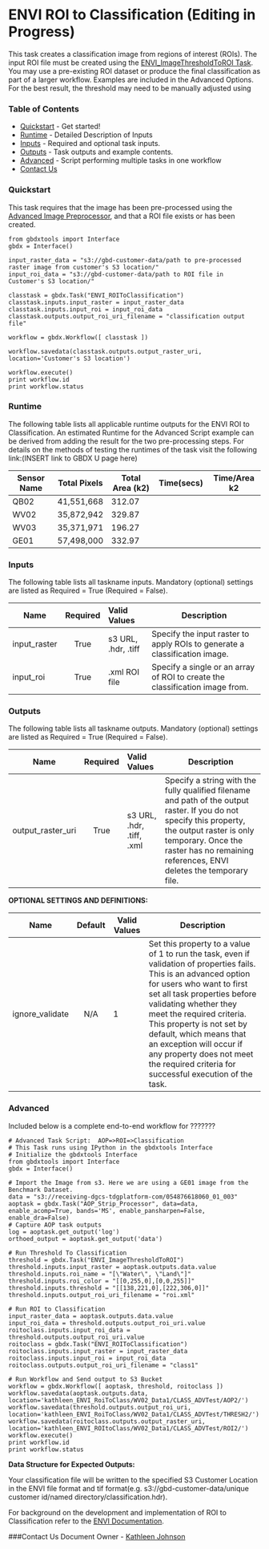 
# ENVI ROI to Classification (Editing in Progress)

This task creates a classification image from regions of interest (ROIs).  The input ROI file must be created using the [ENVI_ImageThresholdToROI Task](https://github.com/TDG-Platform/docs/blob/master/ENVI_ImageThresholdtoROI.md).  You may use a pre-existing ROI dataset or  produce the final classification as part of a larger workflow. Examples are included in the Advanced Options.  For the best result, the threshold may need to be manually adjusted using 

### Table of Contents
 * [Quickstart](#quickstart) - Get started!
 * [Runtime](#runtime) - Detailed Description of Inputs
 * [Inputs](#inputs) - Required and optional task inputs.
 * [Outputs](#outputs) - Task outputs and example contents.
 * [Advanced](#advanced) - Script performing multiple tasks in one workflow
 * [Contact Us](#contact-us)

### Quickstart

This task requires that the image has been pre-processed using the [Advanced Image Preprocessor](https://github.com/TDG-Platform/docs/blob/master/AOP_Strip_Processor.md), and that a ROI file exists or has been created.

  	from gbdxtools import Interface
	gbdx = Interface()

	input_raster_data = "s3://gbd-customer-data/path to pre-processed raster image from customer's S3 location/"
	input_roi_data = "s3://gbd-customer-data/path to ROI file in Customer's S3 location/"

	classtask = gbdx.Task("ENVI_ROIToClassification")
	classtask.inputs.input_raster = input_raster_data
	classtask.inputs.input_roi = input_roi_data
	classtask.outputs.output_roi_uri_filename = "classification output file"

	workflow = gbdx.Workflow([ classtask ])

	workflow.savedata(classtask.outputs.output_raster_uri, location='Customer's S3 location')

	workflow.execute()
	print workflow.id
	print workflow.status
	


### Runtime

The following table lists all applicable runtime outputs for the ENVI ROI to Classification. An estimated Runtime for the Advanced Script example can be derived from adding the result for the two pre-processing steps. For details on the methods of testing the runtimes of the task visit the following link:(INSERT link to GBDX U page here)

  Sensor Name  |  Total Pixels  |  Total Area (k2)  |  Time(secs)  |  Time/Area k2
--------|:----------:|-----------|----------------|---------------
QB02 | 41,551,668 | 312.07 |  |  |
WV02|35,872,942 | 329.87 |  |  |
WV03|35,371,971 | 196.27 |  |  |
GE01| 57,498,000 | 332.97 |  |  |


### Inputs
The following table lists all taskname inputs.
Mandatory (optional) settings are listed as Required = True (Required = False).

  Name       |  Required  |  Valid Values       |  Description  
-------------|:-----------:|:--------------------|---------------
input_raster | True       | s3 URL, .hdr, .tiff  | Specify the input raster to apply ROIs to generate a classification image.
input_roi    | True       | .xml ROI file | Specify a single or an array of ROI to create the classification image from.

### Outputs
The following table lists all taskname outputs.
Mandatory (optional) settings are listed as Required = True (Required = False).

  Name            |  Required  |  Valid Values             | Description  
------------------|:---------: |:------------------------- |---------------
output_raster_uri | True       | s3 URL, .hdr, .tiff, .xml | Specify a string with the fully qualified filename and path of the output raster. If you do not specify this property, the output raster is only temporary. Once the raster has no remaining references, ENVI deletes the temporary file.


**OPTIONAL SETTINGS AND DEFINITIONS:**

Name                 |       Default    | Valid Values |   Description
---------------------|:----------------:|---------------------------------|-----------------
ignore_validate      |          N/A     |     1        |Set this property to a value of 1 to run the task, even if validation of properties fails. This is an advanced option for users who want to first set all task properties before validating whether they meet the required criteria. This property is not set by default, which means that an exception will occur if any property does not meet the required criteria for successful execution of the task.

### Advanced

Included below is a complete end-to-end workflow for ???????

	# Advanced Task Script:  AOP=>ROI=>Classification
	# This Task runs using IPython in the gbdxtools Interface
	# Initialize the gbdxtools Interface
	from gbdxtools import Interface
	gbdx = Interface()
	
	# Import the Image from s3. Here we are using a GE01 image from the Benchmark Dataset.
	data = "s3://receiving-dgcs-tdgplatform-com/054876618060_01_003"
	aoptask = gbdx.Task("AOP_Strip_Processor", data=data, enable_acomp=True, bands='MS', enable_pansharpen=False, enable_dra=False)
	# Capture AOP task outputs
	log = aoptask.get_output('log')
	orthoed_output = aoptask.get_output('data')

	# Run Threshold To Classification
	threshold = gbdx.Task("ENVI_ImageThresholdToROI")
	threshold.inputs.input_raster = aoptask.outputs.data.value
	threshold.inputs.roi_name = "[\"Water\", \"Land\"]"
	threshold.inputs.roi_color = "[[0,255,0],[0,0,255]]"
	threshold.inputs.threshold = "[[138,221,0],[222,306,0]]"
	threshold.inputs.output_roi_uri_filename = "roi.xml"

	# Run ROI to Classification
	input_raster_data = aoptask.outputs.data.value
	input_roi_data = threshold.outputs.output_roi_uri.value
	roitoclass.inputs.input_roi_data = threshold.outputs.output_roi_uri.value
	roitoclass = gbdx.Task("ENVI_ROIToClassification")
	roitoclass.inputs.input_raster = input_raster_data
	roitoclass.inputs.input_roi = input_roi_data
	roitoclass.outputs.output_roi_uri_filename = "class1"

	# Run Workflow and Send output to S3 Bucket
	workflow = gbdx.Workflow([ aoptask, threshold, roitoclass ])
	workflow.savedata(aoptask.outputs.data, location='kathleen_ENVI_RoiToClass/WV02_Data1/CLASS_ADVTest/AOP2/')
	workflow.savedata(threshold.outputs.output_roi_uri, location='kathleen_ENVI_RoiToClass/WV02_Data1/CLASS_ADVTest/THRESH2/')
	workflow.savedata(roitoclass.outputs.output_raster_uri, location='kathleen_ENVI_ROItoClass/WV02_Data1/CLASS_ADVTest/ROI2/')
	workflow.execute()
	print workflow.id
	print workflow.status
	

**Data Structure for Expected Outputs:**

Your classification file will be written to the specified S3 Customer Location in the ENVI file format and tif format(e.g.  s3://gbd-customer-data/unique customer id/named directory/classification.hdr).  

For background on the development and implementation of ROI to Classification refer to the [ENVI Documentation](http://www.harrisgeospatial.com/docs/enviroitoclassificationtask.html).


###Contact Us
Document Owner - [Kathleen Johnson](kajohnso@digitalglobe.com)

